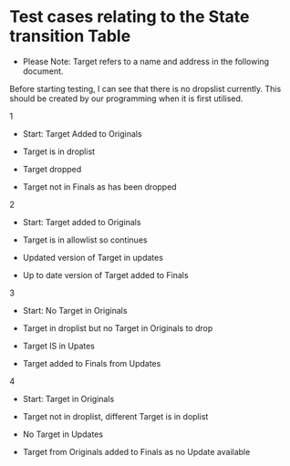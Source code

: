 # Test cases relating to the State transition Table 

* Please Note: Target refers to a name and address in the following document.

Before starting testing, I can see that there is no dropslist currently. This should be created by our programming when it is first utilised. 

1
* Start: Target Added to Originals

* Target is in droplist

* Target dropped

* Target not in Finals as has been dropped


2
* Start: Target added to Originals

* Target is in allowlist so continues

* Updated version of Target in updates

* Up to date version of Target added to Finals


3
* Start: No Target in Originals

* Target in droplist but no Target in Originals to drop

* Target IS in Upates

* Target added to Finals from Updates


4
* Start: Target in Originals

* Target not in droplist, different Target is in doplist

* No Target in Updates

* Target from Originals added to Finals as no Update available